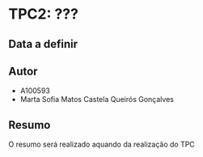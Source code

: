 # TPC2: ???
## Data a definir

## Autor

- A100593
- Marta Sofia Matos Castela Queirós Gonçalves

## Resumo

O resumo será realizado aquando da realização do TPC